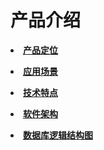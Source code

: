 # 产品介绍
<a href="产品定位.html"><li>**产品定位**</li></a>

<a href="应用场景.html"><li>**应用场景**</li></a>

<a href="技术特点.html"><li>**技术特点**</li></a>

<a href="软件架构.html"><li>**软件架构**</li></a>

<a href="数据库逻辑结构图.html"><li>**数据库逻辑结构图**</li></a>

